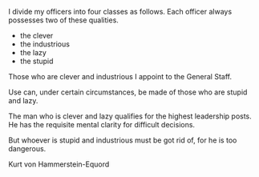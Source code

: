I divide my officers into four classes as follows.
Each officer always possesses two of these qualities.
* the clever
* the industrious
* the lazy
* the stupid

Those who are clever and industrious I appoint to the General Staff.

Use can, under certain circumstances, be made of those who are stupid and lazy.

The man who is clever and lazy qualifies for the highest leadership posts.
He has the requisite mental clarity for difficult decisions.

But whoever is stupid and industrious must be got rid of, for he is too dangerous.

  Kurt von Hammerstein-Equord  
